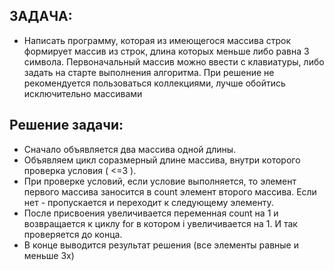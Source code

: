 ## ЗАДАЧА:

* Написать программу, которая из имеющегося массива строк формирует массив из строк, длина которых меньше либо равна 3 символа. Первоначальный массив можно ввести с клавиатуры, либо задать на старте выполнения алгоритма. При решение не рекомендуется пользоваться коллекциями, лучше обойтись исключительно массивами

## Решение задачи:
* Сначало объявляется два массива одной длины. 
* Объявляем цикл соразмерный длине массива, внутри которого проверка условия ( <=3 ).
* При проверке условий, если условие выполняется, то элемент первого массива заносится в count элемент второго массива. Если нет - пропускается и переходит к следующему элементу. 
* После присвоения увеличивается переменная count на 1 и возвращается к циклу for в котором i увеличивается на 1. И так проверяется до конца.
* В конце выводится результат решения (все элементы равные и меньше 3х)